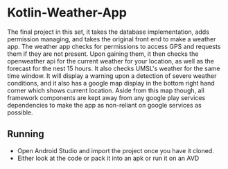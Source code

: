 # Kotlin-Weather-App
The final project in this set, it takes the database implementation, adds permission managing, and takes the original front end to make a weather app. The weather app checks for permissions to access GPS and requests them if they are not present. Upon gaining them, it then checks the openweather api for the current weather for your location, as well as the forecast for the nest 15 hours. It also checks UMSL's weather for the same time window. It will display a warning upon a detection of severe weather conditions, and it also has a google map display in the bottom right hand corner which shows current location. Aside from this map though, all framework components are kept away from any google play services dependencies to make the app as non-reliant on google services as possible.

## Running 
- Open Android Studio and import the project once you have it cloned. 
- Either look at the code or pack it into an apk or run it on an AVD
